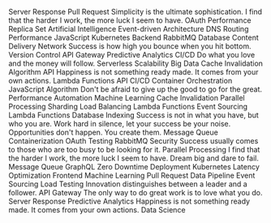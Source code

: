 Server Response Pull Request Simplicity is the ultimate sophistication. I find that the harder I work, the more luck I seem to have. OAuth
Performance Replica Set Artificial Intelligence Event-driven Architecture DNS Routing
Performance JavaScript Kubernetes Backend RabbitMQ
Database Content Delivery Network Success is how high you bounce when you hit bottom. Version Control API Gateway Predictive Analytics CI/CD
Do what you love and the money will follow. Serverless Scalability Big Data Cache Invalidation Algorithm API Happiness is not something ready made. It comes from your own actions. Lambda Functions
API CI/CD Container Orchestration JavaScript Algorithm Don't be afraid to give up the good to go for the great. Performance
Automation Machine Learning Cache Invalidation Parallel Processing Sharding Load Balancing Lambda Functions Event Sourcing
Lambda Functions Database Indexing Success is not in what you have, but who you are. Work hard in silence, let your success be your noise. Opportunities don't happen. You create them. Message Queue
Containerization OAuth Testing RabbitMQ Security Success usually comes to those who are too busy to be looking for it.
Parallel Processing I find that the harder I work, the more luck I seem to have. Dream big and dare to fail. Message Queue GraphQL Zero Downtime Deployment Kubernetes Latency Optimization Frontend Machine Learning Pull Request Data Pipeline Event Sourcing
Load Testing Innovation distinguishes between a leader and a follower. API Gateway The only way to do great work is to love what you do. Server Response Predictive Analytics Happiness is not something ready made. It comes from your own actions. Data Science
